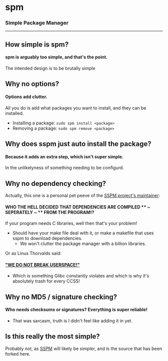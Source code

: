 # spm
### Simple Package Manager

---

## How simple is spm? 
#### spm is arguably too simple, and that's the point.
The intended design is to be brutally simple

## Why no options?
#### Options add clutter. 
All you do is add what packages  you want to install, and they can be installed.
- Installing a package: `sudo spm install <package>`
- Removing a package: `sudo spm remove <package>`

## Why does sspm just auto install the package?
#### Because it adds an extra step, which isn't super simple.
In the unlikelyness of something needing to be configurd.

## Why no dependency checking?
Actually, this one is a personal pet peeve of the [SSPM project's maintainer](https://github.com/SuperSimplePackageManager/SSPM):
#### WHO THE HELL DECIDED THAT DEPENDENCIES ARE COMPILED ** ~ SEPERATELY ~ ** FROM THE PROGRAM!?
If your program needs C libraries, well then that's your problem! 
- Should have your make file deal with it, or make a makefile that uses sspm to download dependencies.
  - We won't clutter the  package manager with a billion libraries. 

Or as Linus Thorvalds said:
#### ["WE DO NOT BREAK USERSPACE!"](https://lkml.org/lkml/2012/12/23/75)
- Which is something Glibc constantly violates and which is why it's absolutely trash for every CCSS!

## Why no MD5 / signature checking?
#### Who needs checksums or signatures? Everything is super reliable!
- That was sarcasm, truth is I didn't feel like adding it in yet.

## Is this really the most simple?
Probably not, as [SSPM](https://github.com/SuperSimplePackageManager/SSPM) will likely be simpler, and is the source that has been forked here.
